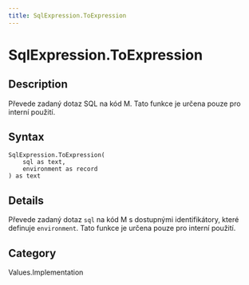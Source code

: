 ```yaml
---
title: SqlExpression.ToExpression
---
```


# SqlExpression.ToExpression


## Description

Převede zadaný dotaz SQL na kód M. Tato funkce je určena pouze pro interní použití.


## Syntax

```powerquery
SqlExpression.ToExpression(
    sql as text,
    environment as record
) as text
```


## Details

Převede zadaný dotaz <code>sql</code> na kód M s dostupnými identifikátory, které definuje <code>environment</code>. Tato funkce je určena pouze pro interní použití.



## Category
Values.Implementation
